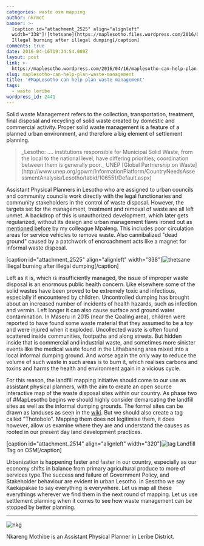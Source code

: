 ```yaml
---
categories: waste osm mapping
author: nkrmot
banner: >-
  [caption id="attachment_2525" align="alignleft"
  width="338"]![thetsane](https://maplesotho.files.wordpress.com/2016/04/thetsane.jpg)
  Illegal burning after illegal dumping[/caption]
comments: true
date: 2016-04-16T19:34:54.000Z
layout: post
link: >-
  https://maplesotho.wordpress.com/2016/04/16/maplesotho-can-help-plan-waste-management/
slug: maplesotho-can-help-plan-waste-management
title: '#MapLesotho can help plan waste management'
tags:
  - waste leribe
wordpress_id: 2441
---
```


Solid waste Management refers to the collection, transportation, treatment, final disposal and recycling of solid waste created by domestic and commercial activity. Proper solid waste management is a feature of a planned urban environment, and therefore a big element of settlement planning.


<blockquote>_Lesotho: .... institutions responsible for Municipal Solid Waste, from the local to the national level, have differing priorities; coordination between them is generally poor._
UNEP [Global Partnership on Waste](http://www.unep.org/gpwm/InformationPlatform/CountryNeedsAssessmentAnalysis/Lesotho/tabid/106551/Default.aspx)</blockquote>


Assistant Physical Planners in Lesotho who are assigned to urban councils and community councils work directly with the legal functionaries and community stakeholders in the control of waste disposal. However, the targets set for the management, treatment and removal of waste are all left unmet. A backdrop of this is unauthorized development, which later gets regularized, without its design and urban management flaws ironed out as [mentioned before](https://maplesotho.wordpress.com/2016/02/16/planning-in-rural-areas-trundles-on/) by my colleague Mpaleng. This includes poor circulation areas for service vehicles to remove waste. Also cannibalized "dead ground" caused by a patchwork of encroachment acts like a magnet for informal waste disposal.

[caption id="attachment_2525" align="alignleft" width="338"]![thetsane](https://maplesotho.files.wordpress.com/2016/04/thetsane.jpg) Illegal burning after illegal dumping[/caption]

Left as it is, which is insufficiently managed, the issue of improper waste disposal is an enormous public health concern. Like elsewhere some of the solid wastes have been proved to be extremely toxic and infectious, especially if encountered by children. Uncontrolled dumping has brought about an increased number of incidents of health hazards, such as infection and vermin. Left longer it can also cause surface and ground water contamination. In Maseru in 2015 (near the Qoaling area), children were reported to have found some waste material that they assumed to be a toy and were injured when it exploded. Uncollected waste is often found scattered inside communities, footpaths and along streets. But hidden inside that is commercial and industrial waste, and sometimes more sinister events like the medical waste found in the Lithabaneng area mixed into a local informal dumping ground. And worse again the only way to reduce the volume of such waste in such areas is to burn it, which realises carbons and toxins and harms the health and environment again in a vicious cycle.

For this reason, the landfill mapping initiative should come to our use as assistant physical planners, with the aim to create an open source interactive map of the waste disposal sites within our country. As phase two of #MapLesotho begins we should highly consider demarcating the landfill sites as well as the informal dumping grounds. The formal sites can be drawn as landuses as seen in the [wiki](http://wiki.openstreetmap.org/wiki/Tag:landuse%3Dlandfill). But we should also create a tag called "Thotobolo". Mapping them does not legitimise them, it does however, allow us examine where they are and understand the causes as rooted in our present day land development practices.

[caption id="attachment_2514" align="alignleft" width="320"]![tag](https://maplesotho.files.wordpress.com/2016/04/tag.jpg) Landfill Tag on OSM[/caption]

Urbanization is happening faster and faster in our country, especially as our economy shifts in balance from primary agricultural produce to more of services type.The success and failure of Government Policy, and Stakeholder behaviour are evident in urban Lesotho. In Sesotho we say Kaekapakae to say everything is everywhere. Let us map all these everythings wherever we find them in the next round of mapping. Let us use settlement planning when it comes to see how waste management can be stopped by better planning.

__________________________________________________________

![nkg](https://maplesotho.files.wordpress.com/2016/04/nkg.jpg)

Nkareng Mothibe is an Assistant Physical Planner in Leribe District.



